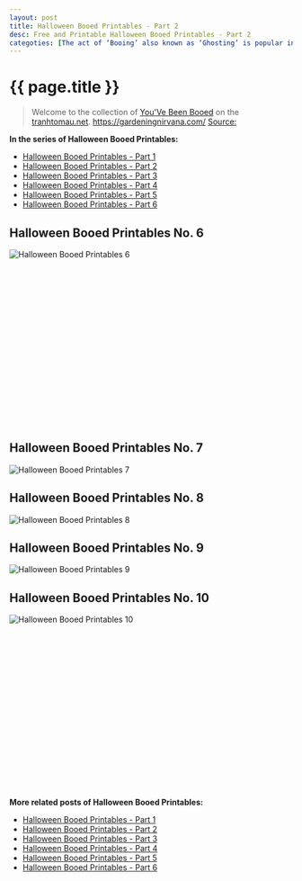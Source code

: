 ```yaml
---
layout: post
title: Halloween Booed Printables - Part 2
desc: Free and Printable Halloween Booed Printables - Part 2
categoties: [The act of ‘Booing’ also known as ‘Ghosting’ is popular in our neighborhood and it goes something like this: Someone rings your doorbell after dark. (This already sounds ominous, right?) You look out the window and no-one is there. (Scary, still). Your kids get a bit nervous, but when you finally check outside, a Halloween surprise awaits you.  Over the years our boys received small toys, candy treats, light-up wands and even Halloween liquid soap.]
---
```

{{ page.title }}
================
> Welcome to the collection of [You'Ve Been Booed](http://tranhtomau.net/) on the [tranhtomau.net](http://tranhtomau.net/). https://gardeningnirvana.com/ [Source: ]()

**In the series of Halloween Booed Printables:**

* [Halloween Booed Printables - Part 1](http://tranhtomau.net/2018/09/13/Halloween-Booed-Printables-part-1.html)
* [Halloween Booed Printables - Part 2](http://tranhtomau.net/2018/09/13/Halloween-Booed-Printables-part-2.html)
* [Halloween Booed Printables - Part 3](http://tranhtomau.net/2018/09/13/Halloween-Booed-Printables-part-3.html)
* [Halloween Booed Printables - Part 4](http://tranhtomau.net/2018/09/13/Halloween-Booed-Printables-part-4.html)
* [Halloween Booed Printables - Part 5](http://tranhtomau.net/2018/09/13/Halloween-Booed-Printables-part-5.html)
* [Halloween Booed Printables - Part 6](http://tranhtomau.net/2018/09/13/Halloween-Booed-Printables-part-6.html)

## Halloween Booed Printables No. 6
![Halloween Booed Printables 6](http://tranhtomau.net/img2/Halloween-Booed-Printables%20(6).jpg "Halloween Booed Printables 6")

<script async src="//pagead2.googlesyndication.com/pagead/js/adsbygoogle.js"></script><!-- Texxtonly --><ins class="adsbygoogle" style="display:inline-block;width:336px;height:280px" data-ad-client="ca-pub-6753140515841889" data-ad-slot="3207852233"></ins><script>(adsbygoogle = window.adsbygoogle || []).push({}); </script>

## Halloween Booed Printables No. 7
![Halloween Booed Printables 7](http://tranhtomau.net/img2/Halloween-Booed-Printables%20(7).jpg "Halloween Booed Printables 7")

## Halloween Booed Printables No. 8
![Halloween Booed Printables 8](http://tranhtomau.net/img2/Halloween-Booed-Printables%20(8).jpg "Halloween Booed Printables 8")

## Halloween Booed Printables No. 9
![Halloween Booed Printables 9](http://tranhtomau.net/img2/Halloween-Booed-Printables%20(9).jpg "Halloween Booed Printables 9")

## Halloween Booed Printables No. 10
![Halloween Booed Printables 10](http://tranhtomau.net/img2/Halloween-Booed-Printables%20(10).jpg "Halloween Booed Printables 10")

<script async src="//pagead2.googlesyndication.com/pagead/js/adsbygoogle.js"></script><!-- Texxtonly --><ins class="adsbygoogle" style="display:inline-block;width:336px;height:280px" data-ad-client="ca-pub-6753140515841889" data-ad-slot="3207852233"></ins><script>(adsbygoogle = window.adsbygoogle || []).push({}); </script>

**More related posts of Halloween Booed Printables:**

* [Halloween Booed Printables - Part 1](http://tranhtomau.net/2018/09/13/Halloween-Booed-Printables-part-1.html)
* [Halloween Booed Printables - Part 2](http://tranhtomau.net/2018/09/13/Halloween-Booed-Printables-part-2.html)
* [Halloween Booed Printables - Part 3](http://tranhtomau.net/2018/09/13/Halloween-Booed-Printables-part-3.html)
* [Halloween Booed Printables - Part 4](http://tranhtomau.net/2018/09/13/Halloween-Booed-Printables-part-4.html)
* [Halloween Booed Printables - Part 5](http://tranhtomau.net/2018/09/13/Halloween-Booed-Printables-part-5.html)
* [Halloween Booed Printables - Part 6](http://tranhtomau.net/2018/09/13/Halloween-Booed-Printables-part-6.html)

